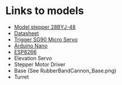 # Links to models
* [Model stepper 28BYJ-48](https://www.thingiverse.com/thing:151379)
 * [Datasheet](http://robocraft.ru/files/datasheet/28BYJ-48.pdf)
* [Trigger SG90 Micro Servo](https://www.thingiverse.com/thing:697243)
* [Arduino Nano](https://www.thingiverse.com/thing:1759942)
* [ESP8266](https://www.thingiverse.com/thing:1933779)
* Elevation Servo
* Stepper Motor Driver
* Base (See RubberBandCannon_Base.png)
* Turret